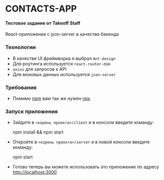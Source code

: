 # CONTACTS-APP

#### Тестовое задание от Takeoff Staff
React-приложение с json-server в качестве бекенда

### Технологии

- В качестве UI фреймворка я выбрал `Ant-design`
- Для роутинга используется `react-router-dom`
- `axios` для запросов к API
- Для моковых данных используется `json-server`

### Требования
- Помимо [npm](https://www.npmjs.com/) вам так же нужен [npx](https://www.npmjs.com/package/npx)

### Запуск приложения
- Зайдите в `<корень проекта>/client` и в консоли введите команду:

    npm install && npm start

- Откройте в `<корень проекта>/server` и в новой консоли введите команду:

    npm start

- Готово теперь вы можете использовать это приложение по адресу [http://localhost:3000](http://localhost:3000)



